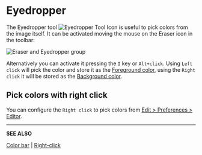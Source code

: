 # Eyedropper

The Eyedropper tool ![Eyedropper Tool Icon](tools/eyedropper-tool.png)
is useful to pick colors from the image itself. It can be activated
moving the mouse on the Eraser icon in the toolbar:

![Eraser and Eyedropper group](eyedropper/eyedropper-group.png)

Alternatively you can activate it pressing the `I` key or `Alt+click`.
Using `Left click` will pick the color and store it as the
[Foreground color](color-bar.md#foreground-color), using
the `Right click` it will be stored as
the [Background color](color-bar.md#background-color).

## Pick colors with right click

You can configure the `Right click` to pick colors from
[Edit > Preferences > Editor](right-click.md).

---

**SEE ALSO**

[Color bar](color-bar.md) |
[Right-click](right-click.md)
